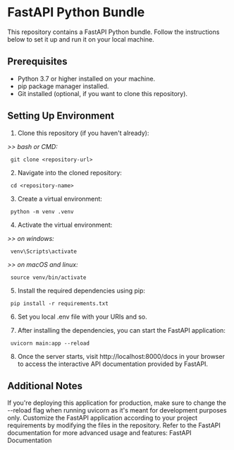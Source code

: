 # FastAPI Python Bundle

This repository contains a FastAPI Python bundle. Follow the instructions below to set it up and run it on your local machine.

## Prerequisites

- Python 3.7 or higher installed on your machine.
- pip package manager installed.
- Git installed (optional, if you want to clone this repository).

## Setting Up Environment

1. Clone this repository (if you haven't already):

  *>> bash or CMD:*
  
  ~~~
   git clone <repository-url>
  ~~~

2. Navigate into the cloned repository:

  ~~~
   cd <repository-name>
  ~~~

3. Create a virtual environment:

  ~~~
   python -m venv .venv
  ~~~
  
4. Activate the virtual environment:

  *>> on windows:*

  ~~~
   venv\Scripts\activate
  ~~~

  *>> on macOS and linux:*

  ~~~
   source venv/bin/activate
  ~~~

5. Install the required dependencies using pip:

  ~~~
   pip install -r requirements.txt
  ~~~

6. Set you local .env file with your URIs and so.

7. After installing the dependencies, you can start the FastAPI application:

  ~~~
   uvicorn main:app --reload
  ~~~

8. Once the server starts, visit http://localhost:8000/docs in your browser to access the interactive API documentation provided by FastAPI.


## Additional Notes

If you're deploying this application for production, make sure to change the --reload flag when running uvicorn as it's meant for development purposes only.
Customize the FastAPI application according to your project requirements by modifying the files in the repository.
Refer to the FastAPI documentation for more advanced usage and features: FastAPI Documentation